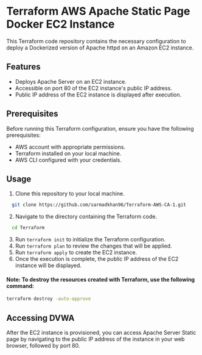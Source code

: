 # Terraform AWS Apache Static Page Docker EC2 Instance
This Terraform code repository contains the necessary configuration to deploy a Dockerized version of Apache httpd on an Amazon EC2 instance.

## Features
- Deploys Apache Server on an EC2 instance.
- Accessible on port 80 of the EC2 instance's public IP address.
- Public IP address of the EC2 instance is displayed after execution.


## Prerequisites
Before running this Terraform configuration, ensure you have the following prerequisites:
- AWS account with appropriate permissions.
- Terraform installed on your local machine.
- AWS CLI configured with your credentials.

## Usage

1. Clone this repository to your local machine.
```bash
  git clone https://github.com/sarmadkhan96/Terraform-AWS-CA-1.git
```
2. Navigate to the directory containing the Terraform code.
```bash
  cd Terraform
```
3. Run `terraform init` to initialize the Terraform configuration.
4. Run `terraform plan` to review the changes that will be applied.
5. Run `terraform apply` to create the EC2 instance.
6. Once the execution is complete, the public IP address of the EC2 instance will be displayed.

#### Note: To destroy the resources created with Terraform, use the following command:
```sh
terraform destroy -auto-approve
```

## Accessing DVWA

After the EC2 instance is provisioned, you can access Apache Server Static page by navigating to the public IP address of the instance in your web browser, followed by port 80.
